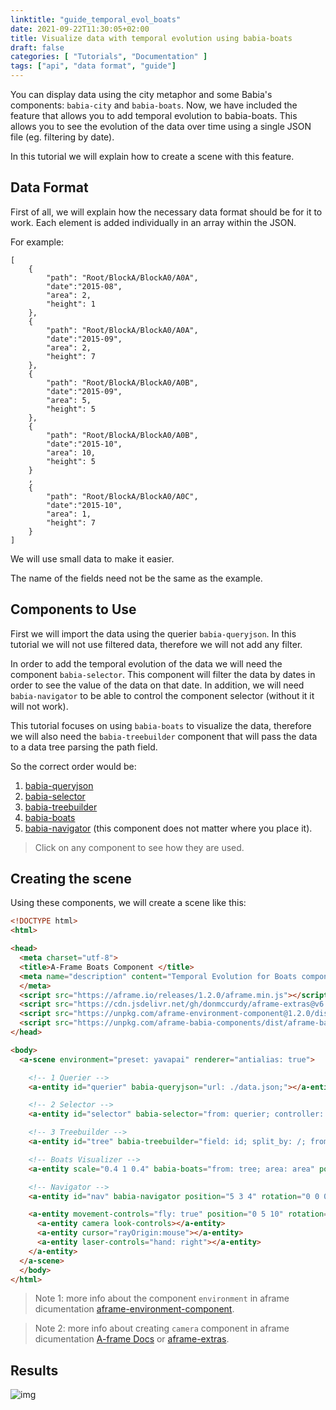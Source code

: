 ```yaml
---
linktitle: "guide_temporal_evol_boats"
date: 2021-09-22T11:30:05+02:00
title: Visualize data with temporal evolution using babia-boats
draft: false
categories: [ "Tutorials", "Documentation" ]
tags: ["api", "data format", "guide"]
---
```


You can display data using the city metaphor and some Babia's components: `babia-city` and `babia-boats`. Now, we have included the feature that allows you to add temporal evolution to babia-boats. This allows you to see the evolution of the data over time using a single JSON file (eg. filtering by date).

In this tutorial we will explain how to create a scene with this feature.

## Data Format

First of all, we will explain how the necessary data format should be for it to work. Each element is added individually in an array within the JSON.

For example:
```
[
    {
        "path": "Root/BlockA/BlockA0/A0A",
        "date":"2015-08",
        "area": 2,
        "height": 1
    },
    {
        "path": "Root/BlockA/BlockA0/A0A",
        "date":"2015-09",
        "area": 2,
        "height": 7
    },
    {
        "path": "Root/BlockA/BlockA0/A0B",
        "date":"2015-09",
        "area": 5,
        "height": 5
    },
    {
        "path": "Root/BlockA/BlockA0/A0B",
        "date":"2015-10",
        "area": 10,
        "height": 5
    }
    ,
    {
        "path": "Root/BlockA/BlockA0/A0C",
        "date":"2015-10",
        "area": 1,
        "height": 7
    }
]
```
We will use small data to make it easier.

The name of the fields need not be the same as the example.


## Components to Use

First we will import the data using the querier `babia-queryjson`. In this tutorial we will not use filtered data, therefore we will not add any filter.

In order to add the temporal evolution of the data we will need the component `babia-selector`. This component will filter the data by dates in order to see the value of the data on that date. In addition, we will need `babia-navigator` to be able to control the component selector (without it it will not work).

This tutorial focuses on using `babia-boats` to visualize the data, therefore we will also need the `babia-treebuilder` component that will pass the data to a data tree parsing the path field.

So the correct order would be:

1. [babia-queryjson](https://babiaxr.gitlab.io/apis/queriers/#babia-queryjson-component)
2. [babia-selector](https://babiaxr.gitlab.io/apis/datamanagement/#babia-selector-component)
3. [babia-treebuilder](https://babiaxr.gitlab.io/apis/datamanagement/#babia-treebuilder-component)
4. [babia-boats](https://babiaxr.gitlab.io/apis/charts/#babia-boats-component)
5. [babia-navigator](https://babiaxr.gitlab.io/apis/charts/#babia-boats-component) (this component does not matter where you place it).

> Click on any component to see how they are used.


## Creating the scene

Using these components, we will create a scene like this:

```html
<!DOCTYPE html>
<html>

<head>
  <meta charset="utf-8">
  <title>A-Frame Boats Component </title>
  <meta name="description" content="Temporal Evolution for Boats component.">
  </meta>
  <script src="https://aframe.io/releases/1.2.0/aframe.min.js"></script>
  <script src="https://cdn.jsdelivr.net/gh/donmccurdy/aframe-extras@v6.1.0/dist/aframe-extras.min.js"></script>
  <script src="https://unpkg.com/aframe-environment-component@1.2.0/dist/aframe-environment-component.min.js"></script>
  <script src="https://unpkg.com/aframe-babia-components/dist/aframe-babia-components.min.js"></script>
</head>

<body>
  <a-scene environment="preset: yavapai" renderer="antialias: true">

    <!-- 1 Querier -->
    <a-entity id="querier" babia-queryjson="url: ./data.json;"></a-entity>

    <!-- 2 Selector -->
    <a-entity id="selector" babia-selector="from: querier; controller: nav" ></a-entity>

    <!-- 3 Treebuilder -->
    <a-entity id="tree" babia-treebuilder="field: id; split_by: /; from: selector"></a-entity>

    <!-- Boats Visualizer -->
    <a-entity scale="0.4 1 0.4" babia-boats="from: tree; area: area" position="0 1 0"></a-entity>

    <!-- Navigator -->
    <a-entity id="nav" babia-navigator position="5 3 4" rotation="0 0 0"></a-entity>

    <a-entity movement-controls="fly: true" position="0 5 10" rotation="0 0 0">
      <a-entity camera look-controls></a-entity>
      <a-entity cursor="rayOrigin:mouse"></a-entity>
      <a-entity laser-controls="hand: right"></a-entity>
    </a-entity>
  </a-scene>
  </body>
</html>
```

>Note 1: more info about the component `environment` in aframe dicumentation [aframe-environment-component](https://github.com/supermedium/aframe-environment-component#aframe-environment-component).

>Note 2: more info about creating `camera` component in aframe dicumentation [A-frame Docs](https://aframe.io/docs/1.2.0/components/camera.html) or [aframe-extras](https://github.com/n5ro/aframe-extras/tree/master/src/controls#controls).


## Results

![img](https://i.imgur.com/QyJGlfm.gif)